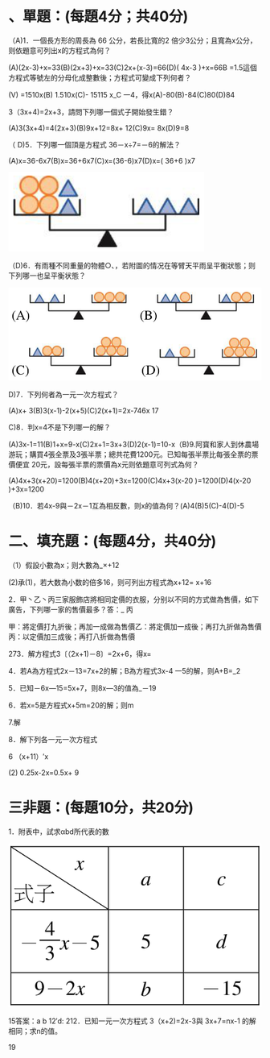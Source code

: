 # 、單題：(每題4分；共40分)

（A)1．一個長方形的周長為 66 公分，若長比寬的2 倍少3公分；且寬為x公分，则依題意可列出x的方程式為何？

(A)(2x-3)+x=33(B)(2x+3)+x=33(C)2x+(x-3)=66(D)( 4x-3 )+x=66B =1.5這個方程式等號左的分母化成整數後；方程式可變成下列何者？

(V) =1510x(B) 1.510x(C)- 15115 x_C 一4，得x(A)-80(B)-84(C)80(D)84

3（3x+4)=2x+3，請問下列哪一個式子開始發生錯？

(A)3(3x+4)=4(2x+3)(B)9x+12=8x+ 12(C)9x= 8x(D)9=8

（ D)5．下列哪一個頂是方程式 36－x÷7=－6的解法？

(A)x=36-6x7(B)x=36+6x7(C)x=(36-6)x7(D)x=( 36+6 )x7

![](images\test_batch\Math\4df45f817fe7a073f0cb288a54766de22c03409328e706c1bdc250837a5ba62b.png)

（D)6．有雨種不同重量的物體○、，若附圖的情况在等臂天平雨呈平衡狀態；则下列哪一也呈平衡状態？

![](images\test_batch\Math\8dcd67d82b6cb1e9b9c3f1417bade2ff5183d44a3ed0aea0747677c4f647aa7d.png)

D)7．下列何者為一元一次方程式？

(A)x+ 3(B)3(x-1)-2(x+5)(C)2(x+1)=2x-746x 17

C)8．判x=4不是下列哪一的解？

(A)3x-1=11(B)1+x=9-x(C)2x+1=3x+3(D)2(x-1)=10-x（B)9.阿寳和家人到休農場游玩；購買4張全票及3張半票；總共花費1200元。已知每張半票比每張全票的票價便宜 20元，設每張半票的票價為x元则依題意可列式為何？

(A)4x+3(x+20)=1200(B)4(x+20)+3x=1200(C)4x+3(x-20 )=1200(D)4(x-20 )+3x=1200

（B)10．若4x-9與－2x－1互為相反數，则x的值為何？(A)4(B)5(C)-4(D)-5

# 二、填充題：(每题4分，共40分)

（1）假設小數為x；则大數為_×+12

(2)承(1)，若大数為小数的倍多16，则可列出方程式為x+12= x+16

2．甲丶乙丶丙三家服飾店將相同定價的衣服，分别以不同的方式做為售價，如下廣告，下列哪一家的售價最多？答：_ 丙

甲：將定價打九折後；再加一成做為售價乙：將定價加一成後；再打九折做為售價丙：以定價加三成後；再打八折做為售價

273．解方程式3〔（2x+1)－8〕=2x+6，得x=

4．若A為方程式2x－13=7x+2的解；B為方程式3x-4  一5的解，则A+B=_2

5．已知－6x—15=5x+7，则8x—3的值為_－19

6．若x=5是方程式x+5m=20的解；则m

7.解

8．解下列各一元一次方程式

6 （x+11）′x

(2) 0.25x-2x=0.5x+ 9

# 三非題：(每題10分，共20分)

1．附表中，試求αbd所代表的數

![](images\test_batch\Math\bd8e1a1b83789d9504f4f0888db8042af83f02ba657b97b8ed7e7a52ca62516a.png)

15答案：a b 12′d: 212．已知一元一次方程式 3（x+2)=2x-3與 3x+7=nx-1 的解相同；求n的值。

19

